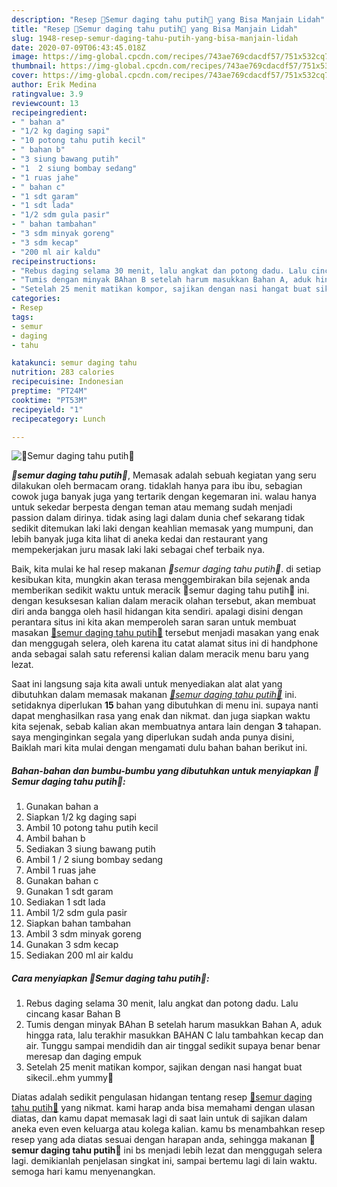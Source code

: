 ```yaml
---
description: "Resep 🌺Semur daging tahu putih🌺 yang Bisa Manjain Lidah"
title: "Resep 🌺Semur daging tahu putih🌺 yang Bisa Manjain Lidah"
slug: 1948-resep-semur-daging-tahu-putih-yang-bisa-manjain-lidah
date: 2020-07-09T06:43:45.018Z
image: https://img-global.cpcdn.com/recipes/743ae769cdacdf57/751x532cq70/🌺semur-daging-tahu-putih🌺-foto-resep-utama.jpg
thumbnail: https://img-global.cpcdn.com/recipes/743ae769cdacdf57/751x532cq70/🌺semur-daging-tahu-putih🌺-foto-resep-utama.jpg
cover: https://img-global.cpcdn.com/recipes/743ae769cdacdf57/751x532cq70/🌺semur-daging-tahu-putih🌺-foto-resep-utama.jpg
author: Erik Medina
ratingvalue: 3.9
reviewcount: 13
recipeingredient:
- " bahan a"
- "1/2 kg daging sapi"
- "10 potong tahu putih kecil"
- " bahan b"
- "3 siung bawang putih"
- "1  2 siung bombay sedang"
- "1 ruas jahe"
- " bahan c"
- "1 sdt garam"
- "1 sdt lada"
- "1/2 sdm gula pasir"
- " bahan tambahan"
- "3 sdm minyak goreng"
- "3 sdm kecap"
- "200 ml air kaldu"
recipeinstructions:
- "Rebus daging selama 30 menit, lalu angkat dan potong dadu. Lalu cincang kasar Bahan B"
- "Tumis dengan minyak BAhan B setelah harum masukkan Bahan A, aduk hingga rata, lalu terakhir masukkan BAHAN C lalu tambahkan kecap dan air. Tunggu sampai mendidih dan air tinggal sedikit supaya benar benar meresap dan daging empuk"
- "Setelah 25 menit matikan kompor, sajikan dengan nasi hangat buat sikecil..ehm yummy🤗"
categories:
- Resep
tags:
- semur
- daging
- tahu

katakunci: semur daging tahu 
nutrition: 283 calories
recipecuisine: Indonesian
preptime: "PT24M"
cooktime: "PT53M"
recipeyield: "1"
recipecategory: Lunch

---
```



![🌺Semur daging tahu putih🌺](https://img-global.cpcdn.com/recipes/743ae769cdacdf57/751x532cq70/🌺semur-daging-tahu-putih🌺-foto-resep-utama.jpg)

<b><i>🌺semur daging tahu putih🌺</i></b>, Memasak adalah sebuah kegiatan yang seru dilakukan oleh bermacam orang. tidaklah hanya para ibu ibu, sebagian cowok juga banyak juga yang tertarik dengan kegemaran ini. walau hanya untuk sekedar berpesta dengan teman atau memang sudah menjadi passion dalam dirinya. tidak asing lagi dalam dunia chef sekarang tidak sedikit ditemukan laki laki dengan keahlian memasak yang mumpuni, dan lebih banyak juga kita lihat di aneka kedai dan restaurant yang mempekerjakan juru masak laki laki sebagai chef terbaik nya.



Baik, kita mulai ke hal resep makanan <i>🌺semur daging tahu putih🌺</i>. di setiap kesibukan kita, mungkin akan terasa menggembirakan bila sejenak anda memberikan sedikit waktu untuk meracik 🌺semur daging tahu putih🌺 ini. dengan kesuksesan kalian dalam meracik olahan tersebut, akan membuat diri anda bangga oleh hasil hidangan kita sendiri. apalagi disini dengan perantara situs ini kita akan memperoleh saran saran untuk membuat masakan <u>🌺semur daging tahu putih🌺</u> tersebut menjadi masakan yang enak dan menggugah selera, oleh karena itu catat alamat situs ini di handphone anda sebagai salah satu referensi kalian dalam meracik menu baru yang lezat.


Saat ini langsung saja kita awali untuk menyediakan alat alat yang dibutuhkan dalam memasak makanan <u><i>🌺semur daging tahu putih🌺</i></u> ini. setidaknya diperlukan <b>15</b> bahan yang dibutuhkan di menu ini. supaya nanti dapat menghasilkan rasa yang enak dan nikmat. dan juga siapkan waktu kita sejenak, sebab kalian akan membuatnya antara lain dengan <b>3</b> tahapan. saya menginginkan segala yang diperlukan sudah anda punya disini, Baiklah mari kita mulai dengan mengamati dulu bahan bahan berikut ini.

<!--inarticleads1-->

##### Bahan-bahan dan bumbu-bumbu yang dibutuhkan untuk menyiapkan 🌺Semur daging tahu putih🌺:

1. Gunakan  bahan a
1. Siapkan 1/2 kg daging sapi
1. Ambil 10 potong tahu putih kecil
1. Ambil  bahan b
1. Sediakan 3 siung bawang putih
1. Ambil 1 / 2 siung bombay sedang
1. Ambil 1 ruas jahe
1. Gunakan  bahan c
1. Gunakan 1 sdt garam
1. Sediakan 1 sdt lada
1. Ambil 1/2 sdm gula pasir
1. Siapkan  bahan tambahan
1. Ambil 3 sdm minyak goreng
1. Gunakan 3 sdm kecap
1. Sediakan 200 ml air kaldu




<!--inarticleads2-->

##### Cara menyiapkan 🌺Semur daging tahu putih🌺:

1. Rebus daging selama 30 menit, lalu angkat dan potong dadu. Lalu cincang kasar Bahan B
1. Tumis dengan minyak BAhan B setelah harum masukkan Bahan A, aduk hingga rata, lalu terakhir masukkan BAHAN C lalu tambahkan kecap dan air. Tunggu sampai mendidih dan air tinggal sedikit supaya benar benar meresap dan daging empuk
1. Setelah 25 menit matikan kompor, sajikan dengan nasi hangat buat sikecil..ehm yummy🤗




Diatas adalah sedikit pengulasan hidangan tentang resep <u>🌺semur daging tahu putih🌺</u> yang nikmat. kami harap anda bisa memahami dengan ulasan diatas, dan kamu dapat memasak lagi di saat lain untuk di sajikan dalam aneka even even keluarga atau kolega kalian. kamu bs menambahkan resep resep yang ada diatas sesuai dengan harapan anda, sehingga makanan <b>🌺semur daging tahu putih🌺</b> ini bs menjadi lebih lezat dan menggugah selera lagi. demikianlah penjelasan singkat ini, sampai bertemu lagi di lain waktu. semoga hari kamu menyenangkan.
